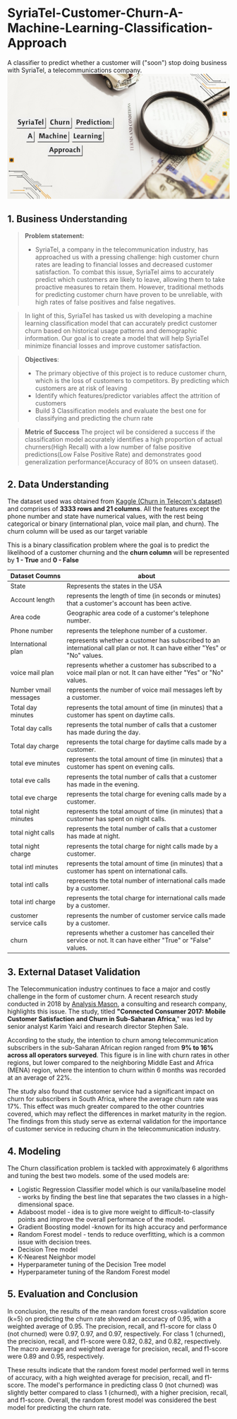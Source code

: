 # SyriaTel-Customer-Churn-A-Machine-Learning-Classification-Approach
A classifier to predict whether a customer will ("soon") stop doing business with SyriaTel, a telecommunications company.
![Cover image](https://github.com/nkevin90/Classifying-Customer-Churn-in-the-Telecom-Industry-A-Machine-Learning-Approach/blob/main/CoverImage.jpg)

## 1. Business Understanding
> **Problem statement:**
 >* SyriaTel, a company in the telecommunication industry, has approached us with a pressing challenge: high customer churn rates are leading to financial losses and decreased customer satisfaction. To combat this issue, SyriaTel aims to accurately predict which customers are likely to leave, allowing them to take proactive measures to retain them. However, traditional methods for predicting customer churn have proven to be unreliable, with high rates of false positives and false negatives.

  > In light of this, SyriaTel has tasked us with developing a machine learning classification model that can accurately predict customer churn based on historical usage patterns and demographic information. Our goal is to create a model that will help SyriaTel minimize financial losses and improve customer satisfaction.

> **Objectives**:
 >* The primary objective of this project is to reduce customer churn, which is the loss of customers to competitors. By predicting which customers are at risk of leaving
 >* Identify which features/predictor variables affect the attrition of customers 
 >* Build 3 Classification models and evaluate the best one for classifying and predicting the churn rate

> **Metric of Success**
The project wil be considered a success if the classification model accurately identifies a high proportion of actual churners(High Recall) with a low number of false positive predictions(Low False Positive Rate) and demonstrates good generalization performance(Accuracy of 80% on unseen dataset).


## 2. Data Understanding

The dataset used was obtained from [Kaggle (Churn in Telecom's dataset)](https://www.kaggle.com/datasets/becksddf/churn-in-telecoms-dataset) and comprises of **3333 rows and 21 columns**. All the features except the phone number and state have numerical values, with the rest being categorical or binary (international plan, voice mail plan, and churn). The churn column will be used as our target variable 

This is a binary classification problem where the goal is to predict the likelihood of a customer churning and the **churn column** will be represented by **1 - True** and **0 - False**

|Dataset Coumns|about|
|:------|------|
|State|Represents the states in the USA|
|Account length|represents the length of time (in seconds or minutes) that a customer's account has been active.|
|Area code|Geographic area code of a customer's telephone number.|
|Phone number|represents the telephone number of a customer.|
|International plan|represents whether a customer has subscribed to an international call plan or not. It can have either "Yes" or "No" values.|
|voice mail plan|represents whether a customer has subscribed to a voice mail plan or not. It can have either "Yes" or "No" values.|
|Number vmail messages|represents the number of voice mail messages left by a customer.|
|Total day minutes|represents the total amount of time (in minutes) that a customer has spent on daytime calls.|
|Total day calls|represents the total number of calls that a customer has made during the day.|
|Total day charge|represents the total charge for daytime calls made by a customer.|
|total eve minutes|represents the total amount of time (in minutes) that a customer has spent on evening calls.|
|total eve calls|represents the total number of calls that a customer has made in the evening.|
|total eve charge|represents the total charge for evening calls made by a customer.|
|total night minutes|represents the total amount of time (in minutes) that a customer has spent on night calls.|
|total night calls|represents the total number of calls that a customer has made at night.|
|total night charge|represents the total charge for night calls made by a customer.|
|total intl minutes|represents the total amount of time (in minutes) that a customer has spent on international calls.|
|total intl calls|represents the total number of international calls made by a customer.|
|total intl charge| represents the total charge for international calls made by a customer.|
|customer service calls|represents the number of customer service calls made by a customer.|
|churn|represents whether a customer has cancelled their service or not. It can have either "True" or "False" values.|

## 3. External Dataset Validation
The Telecommunication industry continues to face a major and costly challenge in the form of customer churn. A recent research study conducted in 2018 by [Analysis Mason](https://www.analysysmason.com/globalassets/x_migrated-media/media/analysys_mason_ssa_mobile_satisfaction_sample_jun2018_rdmm03.pdf), a consulting and research company, highlights this issue. The study, titled **"Connected Consumer 2017: Mobile Customer Satisfaction and Churn in Sub-Saharan Africa**," was led by senior analyst Karim Yaici and research director Stephen Sale.

According to the study, the intention to churn among telecommunication subscribers in the sub-Saharan African region ranged from **9% to 16% across all operators surveyed**. This figure is in line with churn rates in other regions, but lower compared to the neighboring Middle East and Africa (MENA) region, where the intention to churn within 6 months was recorded at an average of 22%.

The study also found that customer service had a significant impact on churn for subscribers in South Africa, where the average churn rate was 17%. This effect was much greater compared to the other countries covered, which may reflect the differences in market maturity in the region. The findings from this study serve as external validation for the importance of customer service in reducing churn in the telecommunication industry.

## 4. Modeling
The Churn classification problem is tackled with approximately 6 algorithms and tuning the best two models. some of the used models are:
 * Logistic Regression Classifier model which is our vanila/baseline model - works by finding the best line that separates the two classes in a high-dimensional space.
 * Adaboost model -  idea is to give more weight to difficult-to-classify points and improve the overall performance of the model.
 * Gradient Boosting model -known for its high accuracy and performance
 * Random Forest model - tends to reduce overfitting, which is a common issue with decision trees.
 * Decision Tree model
 * K-Nearest Neighbor model
 * Hyperparameter tuning of the Decision Tree model
 * Hyperparameter tuning of the Random Forest model

## 5. Evaluation and Conclusion
In conclusion, the results of the mean random forest cross-validation score (k=5) on predicting the churn rate showed an accuracy of 0.95, with a weighted average of 0.95. The precision, recall, and f1-score for class 0 (not churned) were 0.97, 0.97, and 0.97, respectively. For class 1 (churned), the precision, recall, and f1-score were 0.82, 0.82, and 0.82, respectively. The macro average and weighted average for precision, recall, and f1-score were 0.89 and 0.95, respectively.

These results indicate that the random forest model performed well in terms of accuracy, with a high weighted average for precision, recall, and f1-score. The model's performance in predicting class 0 (not churned) was slightly better compared to class 1 (churned), with a higher precision, recall, and f1-score. Overall, the random forest model was considered the best model for predicting the churn rate.
